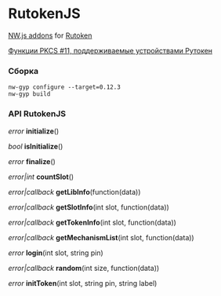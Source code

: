 # RutokenJS

[NW.js addons](https://github.com/nwjs/nw.js/wiki/Using-Node-modules#3rd-party-modules-with-cc-addons) for [Rutoken](http://www.rutoken.ru/)

[Функции PKCS #11, поддерживаемые устройствами Рутокен](http://developer.rutoken.ru/pages/viewpage.action?pageId=3178534)

### Сборка
```
nw-gyp configure --target=0.12.3
nw-gyp build
```

### API RutokenJS

*error* **initialize**()

*bool* **isInitialize**()

*error* **finalize**()

*error|int* **countSlot**()

*error|callback* **getLibInfo**(function(data))

*error|callback* **getSlotInfo**(int slot, function(data))

*error|callback* **getTokenInfo**(int slot, function(data))

*error|callback* **getMechanismList**(int slot, function(data))

*error* **login**(int slot, string pin)

*error|callback* **random**(int size, function(data))

*error* **initToken**(int slot, string pin, string label)
